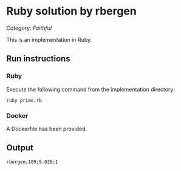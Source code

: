 # Ruby solution by rbergen

*Category: Faithful*

This is an implementation in Ruby.

## Run instructions

### Ruby
Execute the following command from the implementation directory:
```
ruby prime.rb
```

### Docker
A Dockerfile has been provided.

## Output
```
rbergen;109;5.028;1
```
